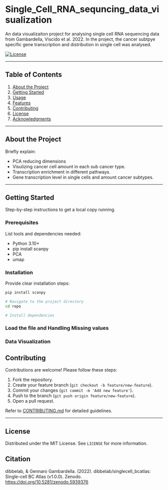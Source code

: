 # Single_Cell_RNA_sequncing_data_visualization

An data visualizaiton project for analysing single cell RNA sequencing data from Gambardella, Viscido et al. 2022.
In the project, the cancer subtpye specific gene transcription and distribution in single cell was analysed.


[![License](https://img.shields.io/badge/license-MIT-blue.svg)](LICENSE)



---

## Table of Contents

1. [About the Project](#about-the-project)
2. [Getting Started](#getting-started)
3. [Usage](#usage)
4. [Features](#features)
5. [Contributing](#contributing)
6. [License](#license)
7. [Acknowledgments](#acknowledgments)

---

## About the Project

Briefly explain:
- PCA reducing dimensions 
- Visulizing cancer cell amount in each sub cancer type.
- Transcription enrichment in different pathways.
- Gene transcription level in single cells and amount cancer subtypes.

---

## Getting Started

Step-by-step instructions to get a local copy running.

### Prerequisites

List tools and dependencies needed:
- Python 3.10+
- pip install scanpy
- PCA
- umap

### Installation

Provide clear installation steps:

```bash
pip install scanpy

# Navigate to the project directory
cd repo

# Install dependencies

```
### Load the file and Handling Missing values

### Data Visualization

## Contributing

Contributions are welcome! Please follow these steps:

1. Fork the repository.
2. Create your feature branch (`git checkout -b feature/new-feature`).
3. Commit your changes (`git commit -m 'Add new feature'`).
4. Push to the branch (`git push origin feature/new-feature`).
5. Open a pull request.

Refer to [CONTRIBUTING.md](CONTRIBUTING.md) for detailed guidelines.

---

## License

Distributed under the MIT License. See `LICENSE` for more information.

## Citation
dibbelab, & Gennaro Gambardella. (2022). dibbelab/singlecell_bcatlas: Single-cell BC Atlas (v1.0.0). Zenodo. https://doi.org/10.5281/zenodo.5939376

